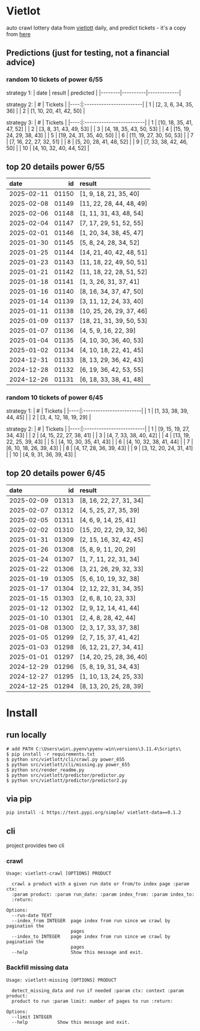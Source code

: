 # Vietlot
auto crawl lottery data from [vietlott](https://vietlott.vn) daily, and predict tickets - it's a copy from [here](https://github.com/vietvudanh/vietlott-data)
## Predictions (just for testing, not a financial advice)
### random 10 tickets of power 6/55

strategy 1:
| date   | result   | predicted   |
|--------|----------|-------------|

strategy 2:
|   # | Tickets                 |
|----:|:------------------------|
|   1 | [2, 3, 6, 34, 35, 36]   |
|   2 | [1, 10, 20, 41, 42, 50] |

strategy 3:
|   # | Tickets                  |
|----:|:-------------------------|
|   1 | [10, 18, 35, 41, 47, 52] |
|   2 | [3, 8, 31, 43, 49, 53]   |
|   3 | [4, 18, 35, 43, 50, 53]  |
|   4 | [15, 19, 24, 29, 38, 43] |
|   5 | [19, 24, 31, 35, 40, 50] |
|   6 | [11, 19, 27, 30, 50, 53] |
|   7 | [7, 16, 22, 27, 32, 51]  |
|   8 | [5, 20, 28, 41, 48, 52]  |
|   9 | [7, 33, 38, 42, 46, 50]  |
|  10 | [4, 10, 32, 40, 44, 52]  |

## top 20 details power 6/55
| date       |    id | result                   |
|:-----------|------:|:-------------------------|
| 2025-02-11 | 01150 | [1, 9, 18, 21, 35, 40]   |
| 2025-02-08 | 01149 | [11, 22, 28, 44, 48, 49] |
| 2025-02-06 | 01148 | [1, 11, 31, 43, 48, 54]  |
| 2025-02-04 | 01147 | [7, 17, 29, 51, 52, 55]  |
| 2025-02-01 | 01146 | [1, 20, 34, 38, 45, 47]  |
| 2025-01-30 | 01145 | [5, 8, 24, 28, 34, 52]   |
| 2025-01-25 | 01144 | [14, 21, 40, 42, 48, 51] |
| 2025-01-23 | 01143 | [11, 18, 22, 49, 50, 51] |
| 2025-01-21 | 01142 | [11, 18, 22, 28, 51, 52] |
| 2025-01-18 | 01141 | [1, 3, 26, 31, 37, 41]   |
| 2025-01-16 | 01140 | [8, 16, 34, 37, 47, 50]  |
| 2025-01-14 | 01139 | [3, 11, 12, 24, 33, 40]  |
| 2025-01-11 | 01138 | [10, 25, 26, 29, 37, 46] |
| 2025-01-09 | 01137 | [18, 21, 31, 39, 50, 53] |
| 2025-01-07 | 01136 | [4, 5, 9, 16, 22, 39]    |
| 2025-01-04 | 01135 | [4, 10, 30, 36, 40, 53]  |
| 2025-01-02 | 01134 | [4, 10, 18, 22, 41, 45]  |
| 2024-12-31 | 01133 | [8, 13, 29, 36, 42, 43]  |
| 2024-12-28 | 01132 | [6, 19, 36, 42, 53, 55]  |
| 2024-12-26 | 01131 | [6, 18, 33, 38, 41, 48]  |

### random 10 tickets of power 6/45

strategy 1:
|   # | Tickets                 |
|----:|:------------------------|
|   1 | [1, 33, 38, 39, 44, 45] |
|   2 | [3, 4, 12, 18, 19, 29]  |

strategy 2:
|   # | Tickets                  |
|----:|:-------------------------|
|   1 | [9, 15, 19, 27, 34, 43]  |
|   2 | [4, 15, 22, 27, 38, 41]  |
|   3 | [4, 7, 33, 38, 40, 42]   |
|   4 | [13, 19, 22, 25, 39, 43] |
|   5 | [4, 10, 30, 35, 41, 43]  |
|   6 | [4, 10, 32, 38, 41, 44]  |
|   7 | [6, 10, 18, 26, 39, 43]  |
|   8 | [4, 17, 28, 36, 39, 43]  |
|   9 | [3, 12, 20, 24, 31, 41]  |
|  10 | [4, 9, 31, 36, 39, 43]   |

## top 20 details power 6/45
| date       |    id | result                   |
|:-----------|------:|:-------------------------|
| 2025-02-09 | 01313 | [8, 16, 22, 27, 31, 34]  |
| 2025-02-07 | 01312 | [4, 5, 25, 27, 35, 39]   |
| 2025-02-05 | 01311 | [4, 6, 9, 14, 25, 41]    |
| 2025-02-02 | 01310 | [15, 20, 22, 29, 32, 36] |
| 2025-01-31 | 01309 | [2, 15, 16, 32, 42, 45]  |
| 2025-01-26 | 01308 | [5, 8, 9, 11, 20, 29]    |
| 2025-01-24 | 01307 | [1, 7, 11, 22, 31, 34]   |
| 2025-01-22 | 01306 | [3, 21, 26, 29, 32, 33]  |
| 2025-01-19 | 01305 | [5, 6, 10, 19, 32, 38]   |
| 2025-01-17 | 01304 | [2, 12, 22, 31, 34, 35]  |
| 2025-01-15 | 01303 | [2, 6, 8, 10, 23, 33]    |
| 2025-01-12 | 01302 | [2, 9, 12, 14, 41, 44]   |
| 2025-01-10 | 01301 | [2, 4, 8, 28, 42, 44]    |
| 2025-01-08 | 01300 | [2, 3, 17, 33, 37, 38]   |
| 2025-01-05 | 01299 | [2, 7, 15, 37, 41, 42]   |
| 2025-01-03 | 01298 | [6, 12, 21, 27, 34, 41]  |
| 2025-01-01 | 01297 | [14, 20, 25, 28, 36, 40] |
| 2024-12-29 | 01296 | [5, 8, 19, 31, 34, 43]   |
| 2024-12-27 | 01295 | [1, 10, 13, 24, 25, 33]  |
| 2024-12-25 | 01294 | [8, 13, 20, 25, 28, 39]  |

<!---
stats 6/55 all time - stats.to_markdown(index=False)
stats 6/55 -15d - stats_15d.to_markdown(index=False)
stats 6/55 -30d - stats_30d.to_markdown(index=False)
stats 6/55 -60d - stats_60d.to_markdown(index=False)
stats 6/55 -90d - stats_90d.to_markdown(index=False)
-->

# Install
 
## run locally

```shell
# add PATH C:\Users\win\.pyenv\pyenv-win\versions\3.11.4\Scripts\
$ pip install -r requirements.txt
$ python src/vietlott/cli/crawl.py power_655
$ python src/vietlott/cli/missing.py power_655
$ python src/render_readme.py
$ python src/vietlott/predictor/predictor.py
$ python src/vietlott/predictor/predictor2.py
```
 
## via pip

```shell
pip install -i https://test.pypi.org/simple/ vietlott-data==0.1.2
```

## cli
project provides two cli

### crawl
```shell
Usage: vietlott-crawl [OPTIONS] PRODUCT

  crawl a product with a given run date or from/to index page :param ctx:
  :param product: :param run_date: :param index_from: :param index_to:
  :return:

Options:
  --run-date TEXT
  --index_from INTEGER  page index from run since we crawl by pagination the
                        pages
  --index_to INTEGER    page index from run since we crawl by pagination the
                        pages
  --help                Show this message and exit.
```

### Backfill missing data

```shell
Usage: vietlott-missing [OPTIONS] PRODUCT

  detect_missing_data and run if needed :param ctx: context :param product:
  product to run :param limit: number of pages to run :return:

Options:
  --limit INTEGER
  --help           Show this message and exit.
```


